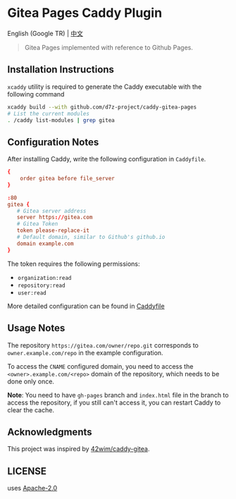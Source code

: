 # Gitea Pages Caddy Plugin

English (Google TR) | [中文](./README.md)

> Gitea Pages implemented with reference to Github Pages.

## Installation Instructions

`xcaddy` utility is required to generate the Caddy executable with the following command

```bash
xcaddy build --with github.com/d7z-project/caddy-gitea-pages
# List the current modules
. /caddy list-modules | grep gitea
```

## Configuration Notes

After installing Caddy, write the following configuration in ``Caddyfile``.

```conf
{
    order gitea before file_server
}

:80
gitea {
   # Gitea server address
   server https://gitea.com
   # Gitea Token
   token please-replace-it
   # Default domain, similar to Github's github.io
   domain example.com
}

```

The token requires the following permissions:

- `organization:read`
- `repository:read`
- `user:read`

More detailed configuration can be found in [Caddyfile](./Caddyfile)


## Usage Notes

The repository `https://gitea.com/owner/repo.git` corresponds to `owner.example.com/repo` in the example configuration.

To access the `CNAME` configured domain, you need to access the `<owner>.example.com/<repo>` domain of the repository, which needs to be done only once.

**Note**: You need to have `gh-pages` branch and `index.html` file in the branch to access the repository, if you still can't access it, you can restart Caddy to clear the cache.

## Acknowledgments

This project was inspired by [42wim/caddy-gitea](https://github.com/42wim/caddy-gitea).

## LICENSE

uses [Apache-2.0](./LICENSE)
